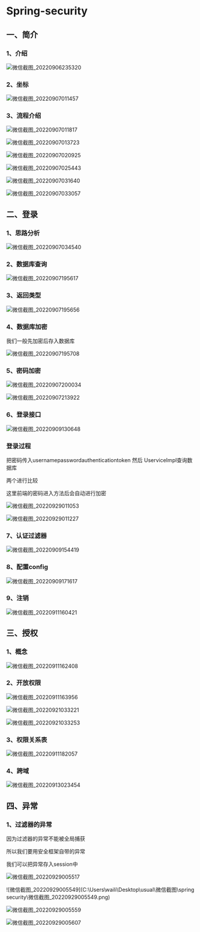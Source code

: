 # Spring-security



## 一、简介

### 1、介绍

![微信截图_20220906235320](https://gitee.com/hongshenghyj/typora/raw/master/img/%E5%BE%AE%E4%BF%A1%E6%88%AA%E5%9B%BE_20220906235320.png)



### 2、坐标

![微信截图_20220907011457](https://gitee.com/hongshenghyj/typora/raw/master/img/%E5%BE%AE%E4%BF%A1%E6%88%AA%E5%9B%BE_20220907011457.png)



### 3、流程介绍

![微信截图_20220907011817](https://gitee.com/hongshenghyj/typora/raw/master/img/%E5%BE%AE%E4%BF%A1%E6%88%AA%E5%9B%BE_20220907011817.png)



![微信截图_20220907013723](https://gitee.com/hongshenghyj/typora/raw/master/img/%E5%BE%AE%E4%BF%A1%E6%88%AA%E5%9B%BE_20220907013723.png)



![微信截图_20220907020925](https://gitee.com/hongshenghyj/typora/raw/master/img/%E5%BE%AE%E4%BF%A1%E6%88%AA%E5%9B%BE_20220907020925.png)



![微信截图_20220907025443](https://gitee.com/hongshenghyj/typora/raw/master/img/%E5%BE%AE%E4%BF%A1%E6%88%AA%E5%9B%BE_20220907025443.png)



![微信截图_20220907031640](https://gitee.com/hongshenghyj/typora/raw/master/img/%E5%BE%AE%E4%BF%A1%E6%88%AA%E5%9B%BE_20220907031640.png)

![微信截图_20220907033057](https://gitee.com/hongshenghyj/typora/raw/master/img/%E5%BE%AE%E4%BF%A1%E6%88%AA%E5%9B%BE_20220907033057.png)



## 二、登录

### 1、思路分析



![微信截图_20220907034540](https://gitee.com/hongshenghyj/typora/raw/master/img/%E5%BE%AE%E4%BF%A1%E6%88%AA%E5%9B%BE_20220907034540.png)

### 2、数据库查询

![微信截图_20220907195617](https://gitee.com/hongshenghyj/typora/raw/master/img/%E5%BE%AE%E4%BF%A1%E6%88%AA%E5%9B%BE_20220907195617.png)



### 3、返回类型

![微信截图_20220907195656](https://gitee.com/hongshenghyj/typora/raw/master/img/%E5%BE%AE%E4%BF%A1%E6%88%AA%E5%9B%BE_20220907195656.png)



### 4、数据库加密

我们一般先加密后存入数据库

![微信截图_20220907195708](https://gitee.com/hongshenghyj/typora/raw/master/img/%E5%BE%AE%E4%BF%A1%E6%88%AA%E5%9B%BE_20220907195708.png)



### 5、密码加密

![微信截图_20220907200034](https://gitee.com/hongshenghyj/typora/raw/master/img/%E5%BE%AE%E4%BF%A1%E6%88%AA%E5%9B%BE_20220907200034.png)



![微信截图_20220907213922](https://gitee.com/hongshenghyj/typora/raw/master/img/%E5%BE%AE%E4%BF%A1%E6%88%AA%E5%9B%BE_20220907213922.png)



### 6、登录接口

![微信截图_20220909130648](https://gitee.com/hongshenghyj/typora/raw/master/img/%E5%BE%AE%E4%BF%A1%E6%88%AA%E5%9B%BE_20220909130648.png)





### 登录过程

把密码传入usernamepasswordauthenticationtoken    然后  UserviceImpl查询数据库

两个进行比较

这里前端的密码进入方法后会自动进行加密

![微信截图_20220929011053](https://gitee.com/hongshenghyj/typora/raw/master/img/%E5%BE%AE%E4%BF%A1%E6%88%AA%E5%9B%BE_20220929011053.png)

![微信截图_20220929011227](https://gitee.com/hongshenghyj/typora/raw/master/img/%E5%BE%AE%E4%BF%A1%E6%88%AA%E5%9B%BE_20220929011227.png)



### 7、认证过滤器

![微信截图_20220909154419](https://gitee.com/hongshenghyj/typora/raw/master/img/%E5%BE%AE%E4%BF%A1%E6%88%AA%E5%9B%BE_20220909154419.png)



### 8、配置config

![微信截图_20220909171617](https://gitee.com/hongshenghyj/typora/raw/master/img/%E5%BE%AE%E4%BF%A1%E6%88%AA%E5%9B%BE_20220909171617.png)



### 9、注销

![微信截图_20220911160421](https://gitee.com/hongshenghyj/typora/raw/master/img/%E5%BE%AE%E4%BF%A1%E6%88%AA%E5%9B%BE_20220911160421.png)



## 三、授权

### 1、概念

![微信截图_20220911162408](https://gitee.com/hongshenghyj/typora/raw/master/img/%E5%BE%AE%E4%BF%A1%E6%88%AA%E5%9B%BE_20220911162408.png)



### 2、开放权限

![微信截图_20220911163956](https://gitee.com/hongshenghyj/typora/raw/master/img/%E5%BE%AE%E4%BF%A1%E6%88%AA%E5%9B%BE_20220911163956.png)



![微信截图_20220921033221](https://gitee.com/hongshenghyj/typora/raw/master/img/%E5%BE%AE%E4%BF%A1%E6%88%AA%E5%9B%BE_20220921033221.png)



![微信截图_20220921033253](https://gitee.com/hongshenghyj/typora/raw/master/img/%E5%BE%AE%E4%BF%A1%E6%88%AA%E5%9B%BE_20220921033253.png)



### 3、权限关系表

![微信截图_20220911182057](https://gitee.com/hongshenghyj/typora/raw/master/img/%E5%BE%AE%E4%BF%A1%E6%88%AA%E5%9B%BE_20220911182057.png)





### 4、跨域

![微信截图_20220913023454](https://gitee.com/hongshenghyj/typora/raw/master/img/%E5%BE%AE%E4%BF%A1%E6%88%AA%E5%9B%BE_20220913023454.png)





## 四、异常

### 1、过滤器的异常

因为过滤器的异常不能被全局捕获

所以我们要用安全框架自带的异常

我们可以把异常存入session中

![微信截图_20220929005517](https://gitee.com/hongshenghyj/typora/raw/master/img/%E5%BE%AE%E4%BF%A1%E6%88%AA%E5%9B%BE_20220929005517.png)

![微信截图_20220929005549](C:\Users\waili\Desktop\usual\微信截图\spring security\微信截图_20220929005549.png)

![微信截图_20220929005559](https://gitee.com/hongshenghyj/typora/raw/master/img/%E5%BE%AE%E4%BF%A1%E6%88%AA%E5%9B%BE_20220929005559.png)

![微信截图_20220929005607](https://gitee.com/hongshenghyj/typora/raw/master/img/%E5%BE%AE%E4%BF%A1%E6%88%AA%E5%9B%BE_20220929005607.png)
